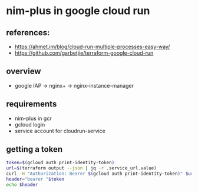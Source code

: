 # nim-plus in google cloud run


## references:

- https://ahmet.im/blog/cloud-run-multiple-processes-easy-way/
- https://github.com/garbetjie/terraform-google-cloud-run

## overview

- google IAP -> nginx+ -> nginx-instance-manager



## requirements

- nim-plus in gcr
- gcloud login
- service account for cloudrun-service


## getting a token
```bash
token=$(gcloud auth print-identity-token)
url=$(terraform output --json | jq -r .service_url.value)
curl -H "Authorization: Bearer $(gcloud auth print-identity-token)" $url
header="bearer "$token
echo $header
```
